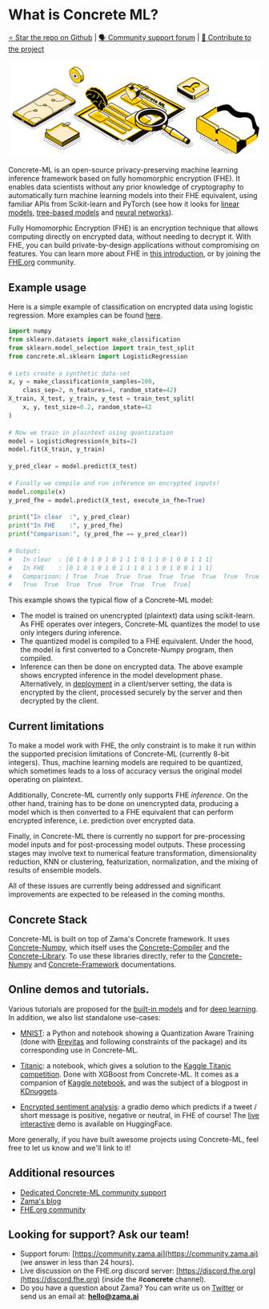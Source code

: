 # What is Concrete ML?

[⭐️ Star the repo on Github](https://github.com/zama-ai/concrete-ml) | [🗣 Community support forum](https://community.zama.ai/c/concrete-ml/8) | [📁 Contribute to the project](developer-guide/contributing.md)

![](.gitbook/assets/3.png)

Concrete-ML is an open-source privacy-preserving machine learning inference framework based on fully homomorphic encryption (FHE). It enables data scientists without any prior knowledge of cryptography to automatically turn machine learning models into their FHE equivalent, using familiar APIs from Scikit-learn and PyTorch (see how it looks for [linear models](built-in-models/linear.md), [tree-based models](built-in-models/tree.md) and [neural networks](built-in-models/neural-networks.md)).

Fully Homomorphic Encryption (FHE) is an encryption technique that allows computing directly on encrypted data, without needing to decrypt it. With FHE, you can build private-by-design applications without compromising on features. You can learn more about FHE in [this introduction](https://www.zama.ai/post/tfhe-deep-dive-part-1), or by joining the [FHE.org](https://fhe.org) community.

## Example usage

Here is a simple example of classification on encrypted data using logistic regression. More examples can be found [here](built-in-models/ml_examples.md).

```python
import numpy
from sklearn.datasets import make_classification
from sklearn.model_selection import train_test_split
from concrete.ml.sklearn import LogisticRegression

# Lets create a synthetic data-set
x, y = make_classification(n_samples=100,
    class_sep=2, n_features=4, random_state=42)
X_train, X_test, y_train, y_test = train_test_split(
    x, y, test_size=0.2, random_state=42
)

# Now we train in plaintext using quantization
model = LogisticRegression(n_bits=2)
model.fit(X_train, y_train)

y_pred_clear = model.predict(X_test)

# Finally we compile and run inference on encrypted inputs!
model.compile(x)
y_pred_fhe = model.predict(X_test, execute_in_fhe=True)

print("In clear  :", y_pred_clear)
print("In FHE    :", y_pred_fhe)
print("Comparison:", (y_pred_fhe == y_pred_clear))

# Output:
#   In clear  : [0 1 0 1 0 1 0 1 1 1 0 1 1 0 1 0 0 1 1 1]
#   In FHE    : [0 1 0 1 0 1 0 1 1 1 0 1 1 0 1 0 0 1 1 1]
#   Comparison: [ True  True  True  True  True  True  True  True  True  True  True  True
#   True  True  True  True  True  True  True  True]
```

This example shows the typical flow of a Concrete-ML model:

- The model is trained on unencrypted (plaintext) data using scikit-learn. As FHE operates over integers, Concrete-ML quantizes the model to use only integers during inference.
- The quantized model is compiled to a FHE equivalent. Under the hood, the model is first converted to a Concrete-Numpy program, then compiled.
- Inference can then be done on encrypted data. The above example shows encrypted inference in the model development phase. Alternatively, in [deployment](getting-started/cloud.md) in a client/server setting, the data is encrypted by the client, processed securely by the server and then decrypted by the client.

## Current limitations

To make a model work with FHE, the only constraint is to make it run within the supported precision limitations of Concrete-ML (currently 8-bit integers). Thus, machine learning models are required to be quantized, which sometimes leads to a loss of accuracy versus the original model operating on plaintext.

Additionally, Concrete-ML currently only supports FHE _inference_. On the other hand, training has to be done on unencrypted data, producing a model which is then converted to a FHE equivalent that can perform encrypted inference, i.e. prediction over encrypted data.

Finally, in Concrete-ML there is currently no support for pre-processing model inputs and for post-processing model outputs. These processing stages may involve text to numerical feature transformation, dimensionality reduction, KNN or clustering, featurization, normalization, and the mixing of results of ensemble models.

All of these issues are currently being addressed and significant improvements are expected to be released in the coming months.

## Concrete Stack

Concrete-ML is built on top of Zama's Concrete framework. It uses [Concrete-Numpy](https://github.com/zama-ai/concrete-numpy), which itself uses the [Concrete-Compiler](https://pypi.org/project/concrete-compiler) and the [Concrete-Library](https://docs.zama.ai/concrete). To use these libraries directly, refer to the [Concrete-Numpy](https://docs.zama.ai/concrete-numpy/) and [Concrete-Framework](https://docs.zama.ai/concrete) documentations.

## Online demos and tutorials.

Various tutorials are proposed for the [built-in models](built-in-models/ml_examples.md) and for [deep learning](deep-learning/examples.md). In addition, we also list standalone use-cases:

- [MNIST](https://github.com/zama-ai/concrete-ml-internal/blob/main/use%5C_case%5C_examples/mnist/README.md): a Python and notebook showing a Quantization Aware Training (done with [Brevitas](https://github.com/Xilinx/brevitas) and following constraints of the package) and its corresponding use in Concrete-ML.

- [Titanic](https://github.com/zama-ai/concrete-ml/tree/release/0.4.x/docs/advanced_examples/KaggleTitanic.ipynb): a notebook, which gives a solution to the [Kaggle Titanic competition](https://www.kaggle.com/c/titanic/). Done with XGBoost from Concrete-ML. It comes as a companion of [Kaggle notebook](https://www.kaggle.com/code/concretemlteam/titanic-with-privacy-preserving-machine-learning), and was the subject of a blogpost in [KDnuggets](https://www.kdnuggets.com/2022/08/machine-learning-encrypted-data.html).

- [Encrypted sentiment analysis](https://github.com/zama-ai/concrete-ml-internal/use_case_examples/encrypted_sentiment_analysis/README.md): a gradio demo which predicts if a tweet / short message is positive, negative or neutral, in FHE of course! The [live interactive](https://huggingface.co/spaces/zama-fhe/encrypted_sentiment_analysis) demo is available on HuggingFace.

More generally, if you have built awesome projects using Concrete-ML, feel free to let us know and we'll link to it!

## Additional resources

- [Dedicated Concrete-ML community support](https://community.zama.ai/c/concrete-ml/8)
- [Zama's blog](https://www.zama.ai/blog)
- [FHE.org community](https://fhe.org)

## Looking for support? Ask our team!

- Support forum: [https://community.zama.ai](https://community.zama.ai) (we answer in less than 24 hours).
- Live discussion on the FHE.org discord server: [https://discord.fhe.org](https://discord.fhe.org) (inside the #**concrete** channel).
- Do you have a question about Zama? You can write us on [Twitter](https://twitter.com/zama%5C_fhe) or send us an email at: **hello@zama.ai**
